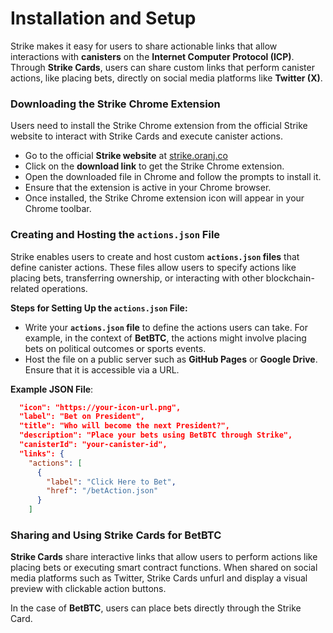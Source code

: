 # Installation and Setup

Strike makes it easy for users to share actionable links that allow interactions with **canisters** on the **Internet Computer Protocol (ICP)**. Through **Strike Cards**, users can share custom links that perform canister actions, like placing bets, directly on social media platforms like **Twitter (X)**.

### **Downloading the Strike Chrome Extension**

Users need to install the Strike Chrome extension from the official Strike website to interact with Strike Cards and execute canister actions.

* Go to the official **Strike website** at [strike.oranj.co](https://strike.oranj.co/)
* Click on the **download link** to get the Strike Chrome extension.
* Open the downloaded file in Chrome and follow the prompts to install it.
* Ensure that the extension is active in your Chrome browser.
* Once installed, the Strike Chrome extension icon will appear in your Chrome toolbar.

### **Creating and Hosting the `actions.json` File**

Strike enables users to create and host custom **`actions.json` files** that define canister actions. These files allow users to specify actions like placing bets, transferring ownership, or interacting with other blockchain-related operations.

**Steps for Setting Up the `actions.json` File:**

* Write your **`actions.json` file** to define the actions users can take. For example, in the context of **BetBTC**, the actions might involve placing bets on political outcomes or sports events.
* Host the file on a public server such as **GitHub Pages** or **Google Drive**. Ensure that it is accessible via a URL.

**Example JSON File**:

```json
  "icon": "https://your-icon-url.png",
  "label": "Bet on President",
  "title": "Who will become the next President?",
  "description": "Place your bets using BetBTC through Strike",
  "canisterId": "your-canister-id",
  "links": {
    "actions": [
      {
        "label": "Click Here to Bet",
        "href": "/betAction.json"
      }
    ]
```

### **Sharing and Using Strike Cards for BetBTC**

**Strike Cards** share interactive links that allow users to perform actions like placing bets or executing smart contract functions. When shared on social media platforms such as Twitter, Strike Cards unfurl and display a visual preview with clickable action buttons.

In the case of **BetBTC**, users can place bets directly through the Strike Card.
